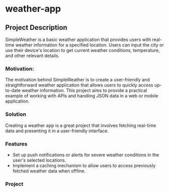 # weather-app
## Project Description
SimpleWeather is a basic weather application that provides users with real-time weather information for a specified location. Users can input the city or use their device's location to get current weather conditions, temperature, and other relevant details.
### Motivation:
The motivation behind SimpleWeather is to create a user-friendly and straightforward weather application that allows users to quickly access up-to-date weather information. This project aims to provide a practical example of working with APIs and handling JSON data in a web or mobile application.
### Solution
Creating a weather app is a great project that involves fetching real-time data and presenting it in a user-friendly interface.
### Features
- Set up push notifications or alerts for severe weather conditions in the user's selected locations.
- Implement a caching mechanism to allow users to access previously fetched weather data when offline.
### Project
